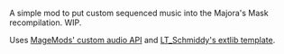 A simple mod to put custom sequenced music into the Majora's Mask recompilation. WIP.

Uses [MageMods' custom audio API](https://github.com/magemods/mm-audio-api) and [LT_Schmiddy's extlib template](https://github.com/LT-Schmiddy/SchmiddysMMRecompModTemplate).
